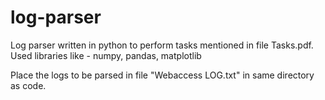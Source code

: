 # log-parser
Log parser written in python to perform tasks mentioned in file Tasks.pdf.
Used libraries like - numpy, pandas, matplotlib

Place the logs to be parsed in file "Webaccess LOG.txt" in same directory as code.
